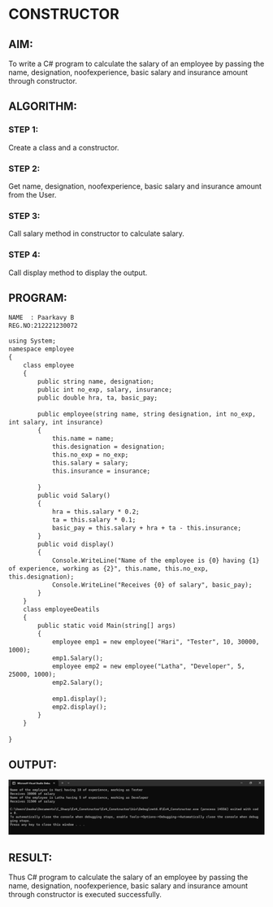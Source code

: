 # CONSTRUCTOR
## AIM:
To write a C# program to calculate the salary of an employee by passing the name, designation, noofexperience, basic salary and insurance amount through constructor.

## ALGORITHM:
### STEP 1:
Create a class and a constructor.

### STEP 2:
Get name, designation, noofexperience, basic salary and insurance amount from the User.

### STEP 3:
Call salary method in constructor to calculate salary.

### STEP 4:
Call display method to display the output.

## PROGRAM:
```
NAME  : Paarkavy B
REG.NO:212221230072
```

```
using System;
namespace employee
{
    class employee
    {
        public string name, designation;
        public int no_exp, salary, insurance;
        public double hra, ta, basic_pay;

        public employee(string name, string designation, int no_exp, int salary, int insurance)
        {
            this.name = name;
            this.designation = designation;
            this.no_exp = no_exp;
            this.salary = salary;
            this.insurance = insurance;

        }
        public void Salary()
        {
            hra = this.salary * 0.2;
            ta = this.salary * 0.1;
            basic_pay = this.salary + hra + ta - this.insurance;
        }
        public void display()
        {
            Console.WriteLine("Name of the employee is {0} having {1} of experience, working as {2}", this.name, this.no_exp, this.designation);
            Console.WriteLine("Receives {0} of salary", basic_pay);
        }
    }
    class employeeDeatils
    {
        public static void Main(string[] args)
        {
            employee emp1 = new employee("Hari", "Tester", 10, 30000, 1000);
            emp1.Salary();
            employee emp2 = new employee("Latha", "Developer", 5, 25000, 1000);
            emp2.Salary();

            emp1.display();
            emp2.display();
        }
    }

}
```
 
## OUTPUT:
![output](op1.png)
 
## RESULT:
Thus C# program to calculate the salary of an employee by passing the name, designation, noofexperience, basic salary and insurance amount through constructor is executed successfully.
